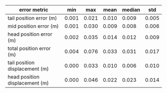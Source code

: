 | error metric                   |    min |    max |   mean |   median |    std |
|--------------------------------|--------|--------|--------|----------|--------|
| tail position error (m)        |  0.001 |  0.021 |  0.010 |    0.009 |  0.005 |
| mid position error (m)         |  0.001 |  0.030 |  0.009 |    0.008 |  0.006 |
| head position error (m)        |  0.002 |  0.035 |  0.014 |    0.012 |  0.009 |
| total position error (m)       |  0.004 |  0.076 |  0.033 |    0.031 |  0.017 |
| tail position displacement (m) |  0.000 |  0.033 |  0.010 |    0.006 |  0.010 |
| head position displacement (m) |  0.000 |  0.046 |  0.022 |    0.023 |  0.014 |
